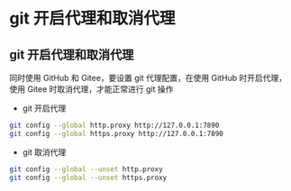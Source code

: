 # git 开启代理和取消代理

## git 开启代理和取消代理

同时使用 GitHub 和 Gitee，要设置 git 代理配置，在使用 GitHub 时开启代理，使用 Gitee 时取消代理，才能正常进行 git 操作

* git 开启代理

```bash
git config --global http.proxy http://127.0.0.1:7890
git config --global https.proxy http://127.0.0.1:7890
```

* git 取消代理

```bash
git config --global --unset http.proxy
git config --global --unset https.proxy
```
